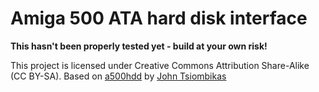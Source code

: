 # Amiga 500 ATA hard disk interface

**This hasn't been properly tested yet - build at your own risk!**

This project is licensed under Creative Commons Attribution Share-Alike (CC BY-SA).
Based on [a500hdd](http://nuclear.mutantstargoat.com/hw/amiga/a500hdd)
by [John Tsiombikas](mailto:nuclear@member.fsf.org)
